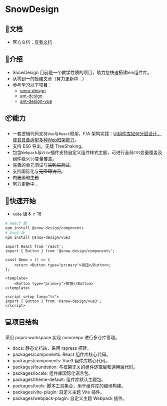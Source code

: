 # SnowDesign

## 📕文档

-   官方文档：[查看文档](https://snow-design.snowhouse.space/)

## 📖介绍

-   SnowDesign 目前是一个教学性质的项目，助力您快速搭建`Web`组件库。
-   ~~从零到一的搭建文章~~（努力更新中...）
-   参考学习以下项目：
    -   [semi-design](https://github.com/DouyinFE/semi-design)
    -   [ant-design](https://github.com/ant-design/ant-design)
    -   [ant-design-vue](https://github.com/vueComponent/ant-design-vue)

## 📦能力

-   一套逻辑代码支持`Vue`与`React`框架，F/A 架构实践：[UI组件库如何分层设计，使其具备适配多种Web框架能力](https://bytedance.larkoffice.com/wiki/wikcnOVYexosCS1Rmvb5qCsWT1f)。
-   支持 ES6 导出，无缝 TreeShaking。
-   包含`Webpack`与`Vite`插件支持自定义组件样式主题，可进行全局`CSS`变量覆盖及组件级`SCSS`变量覆盖。
-   完善的单元测试与~~端到端测试~~。
-   支持国际化与~~无障碍访问~~。
-   ~~内置黑暗主题~~
-   努力更新中...

## 🚀快速开始

-   `node` 版本 ≥ 18

```bash
# React 版
npm install @snow-design/components
# Vue3 版
npm install @snow-design/vue3
```

```tsx
import React from 'react';
import { Button } from '@snow-design/components';

const Demo = () => {
    return <Button type="primary">按钮</Button>;
};
```

```vue
<template>
    <Button type="primary">按钮</Button>
</template>

<script setup lang="ts">
import { Button } from '@snow-design/vue3';
</script>
```

## 💻项目结构

采用 pnpm workspace 实现 monorepo 进行多仓库管理。

-   docs: 静态文档站，采用 rspress 搭建。
-   packages/components: React 组件库核心代码。
-   packages/components: Vue3 组件库核心代码。
-   packages/foundation: 与框架无关的组件逻辑层和通用层代码。
-   packages/locale: 组件库国际化语言包。
-   packages/theme-default: 组件库默认主题包。
-   packages/tools: 脚本工具集合，用于组件库的编译构建。
-   packages/vite-plugin: 自定义主题 Vite 插件。
-   packages/webpack-plugin: 自定义主题 Webpack 插件。
